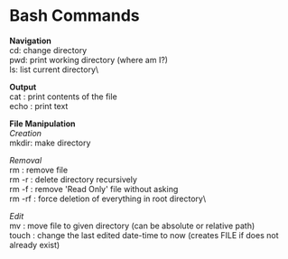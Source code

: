 # Bash Commands

**Navigation**\
cd: change directory\
pwd: print working directory (where am I?)\
ls: list current directory\

**Output**\
cat <FILE>: print contents of the file\
echo <TEXT>: print text

**File Manipulation**\
_Creation_\
mkdir: make directory

_Removal_\
rm <FILE>: remove file\
rm -r <PATH>: delete directory recursively\
rm -f <FILE>: remove 'Read Only' file without asking\
rm -rf <PATH>: force deletion of everything in root directory\

_Edit_\
mv <FILE> <PATH>: move file to given directory (can be absolute or relative path)<br/>
touch <FILE>: change the last edited date-time to now (creates FILE if does not already exist)

